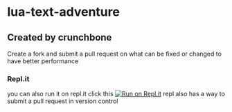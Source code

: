 # lua-text-adventure
## Created by crunchbone
Create a fork and submit a pull request on what can be fixed or changed to have better performance
### Repl.it
you can also run it on repl.it click this
[![Run on Repl.it](https://repl.it/badge/github/crunchbone/lua-text-adventure)](https://repl.it/github/crunchbone/lua-text-adventure)
repl also has a way to submit a pull request in version control

